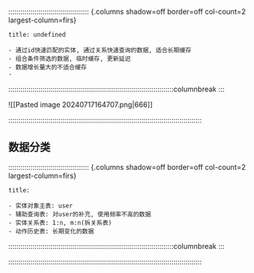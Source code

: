 :::::::::::::::::::::::::::::::::::::::: {.columns shadow=off border=off col-count=2 largest-column=firs}

~~~ad-primary
title: undefined

- 通过id快速匹配的实体, 通过关系快速查询的数据, 适合长期缓存
- 组合条件筛选的数据, 临时缓存, 更新延迟
- 数据增长量大的不适合缓存
- 
~~~

::::::::::::::::::::::::::::::::::::::::::::::::::::::::::::::::::::::::::::::::::columnbreak
:::

![[Pasted image 20240717164707.png|666]]

::::::::::::::::::::::::::::::::::::::::::::::::::::::::::::::::::::::::::::::::::::::::::::::::
## 数据分类

:::::::::::::::::::::::::::::::::::::::: {.columns shadow=off border=off col-count=2 largest-column=firs}

~~~ad-inf
title:  

- 实体对象主表: user
- 辅助查询表: 对user的补充, 使用频率不高的数据
- 实体关系表: 1:n, m:n(拆关系表)
- 动作历史表: 长期变化的数据
~~~

::::::::::::::::::::::::::::::::::::::::::::::::::::::::::::::::::::::::::::::::::columnbreak
:::



::::::::::::::::::::::::::::::::::::::::::::::::::::::::::::::::::::::::::::::::::::::::::::::::
